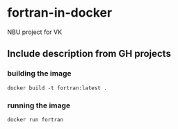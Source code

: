 # fortran-in-docker
NBU project for VK

## Include description from GH projects

### building the image
```
docker build -t fortran:latest .
```

### running the image
```
docker run fortran
```
